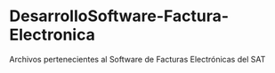 # DesarrolloSoftware-Factura-Electronica
Archivos pertenecientes al Software de Facturas Electrónicas del SAT
